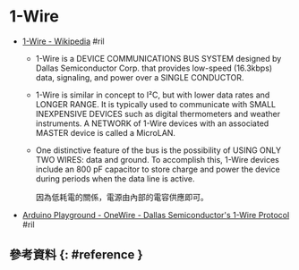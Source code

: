 # 1-Wire

  - [1\-Wire \- Wikipedia](https://en.wikipedia.org/wiki/1-Wire#Communication_protocol) #ril

      - 1-Wire is a DEVICE COMMUNICATIONS BUS SYSTEM designed by Dallas Semiconductor Corp. that provides low-speed (16.3kbps) data, signaling, and power over a SINGLE CONDUCTOR.

      - 1-Wire is similar in concept to I²C, but with lower data rates and LONGER RANGE. It is typically used to communicate with SMALL INEXPENSIVE DEVICES such as digital thermometers and weather instruments. A NETWORK of 1-Wire devices with an associated MASTER device is called a MicroLAN.

      - One distinctive feature of the bus is the possibility of USING ONLY TWO WIRES: data and ground. To accomplish this, 1-Wire devices include an 800 pF capacitor to store charge and power the device during periods when the data line is active.

        因為低耗電的關係，電源由內部的電容供應即可。

  - [Arduino Playground \- OneWire - Dallas Semiconductor's 1-Wire Protocol](https://playground.arduino.cc/Learning/OneWire/) #ril

## 參考資料 {: #reference }
